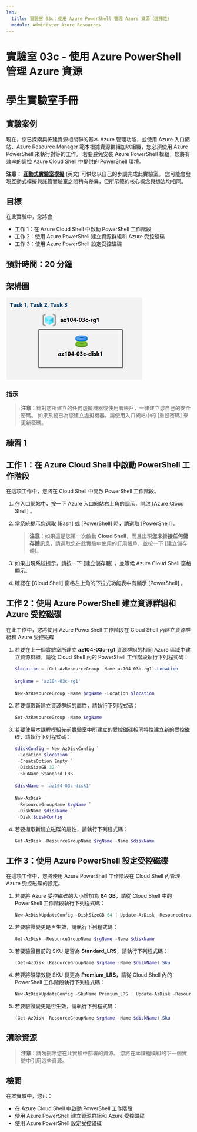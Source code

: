 ```yaml
---
lab:
  title: 實驗室 03c：使用 Azure PowerShell 管理 Azure 資源（選擇性）
  module: Administer Azure Resources
---
```


# 實驗室 03c - 使用 Azure PowerShell 管理 Azure 資源
# 學生實驗室手冊

## 實驗案例

現在，您已探索與佈建資源相關聯的基本 Azure 管理功能，並使用 Azure 入口網站、Azure Resource Manager 範本根據資源群組加以組織，您必須使用 Azure PowerShell 來執行對等的工作。 若要避免安裝 Azure PowerShell 模組，您將有效率的調控 Azure Cloud Shell 中提供的 PowerShell 環境。

**注意：** **[互動式實驗室模擬](https://mslabs.cloudguides.com/guides/AZ-104%20Exam%20Guide%20-%20Microsoft%20Azure%20Administrator%20Exercise%206)** (英文) 可供您以自己的步調完成此實驗室。 您可能會發現互動式模擬與託管實驗室之間稍有差異，但所示範的核心概念與想法均相同。 

## 目標

在此實驗中，您將會：

+ 工作 1：在 Azure Cloud Shell 中啟動 PowerShell 工作階段
+ 工作 2：使用 Azure PowerShell 建立資源群組和 Azure 受控磁碟
+ 工作 3：使用 Azure PowerShell 設定受控磁碟

## 預計時間：20 分鐘

## 架構圖

![image](../media/lab03c.png)

### 指示

> **注意**：針對您所建立的任何虛擬機器或使用者帳戶，一律建立您自己的安全密碼。 如果系統已為您建立虛擬機器，請使用入口網站中的 [重設密碼] 來更新密碼。 

## 練習 1

## 工作 1：在 Azure Cloud Shell 中啟動 PowerShell 工作階段

在這項工作中，您將在 Cloud Shell 中開啟 PowerShell 工作階段。 

1. 在入口網站中，按一下 Azure 入口網站右上角的圖示，開啟 [Azure Cloud Shell] 。

1. 當系統提示您選取 [Bash] 或 [PowerShell] 時，請選取 [PowerShell] 。 

    >**注意**：如果這是您第一次啟動 **Cloud Shell**，而且出現**您未掛接任何儲存體**訊息，請選取您在此實驗中使用的訂用帳戶，並按一下 [建立儲存體]。 

1. 如果出現系統提示，請按一下 [建立儲存體] ，並等候 Azure Cloud Shell 窗格顯示。 

1. 確認在 [Cloud Shell] 窗格左上角的下拉式功能表中有顯示 [PowerShell] 。

## 工作 2：使用 Azure PowerShell 建立資源群組和 Azure 受控磁碟

在此工作中，您將使用 Azure PowerShell 工作階段在 Cloud Shell 內建立資源群組和 Azure 受控磁碟

1. 若要在上一個實驗室所建立 **az104-03c-rg1** 資源群組的相同 Azure 區域中建立資源群組，請從 Cloud Shell 內的 PowerShell 工作階段執行下列程式碼：

   ```powershell
   $location = (Get-AzResourceGroup -Name az104-03b-rg1).Location

   $rgName = 'az104-03c-rg1'

   New-AzResourceGroup -Name $rgName -Location $location
   ```
1. 若要擷取新建立資源群組的屬性，請執行下列程式碼：

   ```powershell
   Get-AzResourceGroup -Name $rgName
   ```
1. 若要使用本課程模組先前實驗室中所建立的受控磁碟相同特性建立新的受控磁碟，請執行下列程式碼：

   ```powershell
   $diskConfig = New-AzDiskConfig `
    -Location $location `
    -CreateOption Empty `
    -DiskSizeGB 32 `
    -SkuName Standard_LRS

   $diskName = 'az104-03c-disk1'

   New-AzDisk `
    -ResourceGroupName $rgName `
    -DiskName $diskName `
    -Disk $diskConfig
   ```

1. 若要擷取新建立磁碟的屬性，請執行下列程式碼：

   ```powershell
   Get-AzDisk -ResourceGroupName $rgName -Name $diskName
   ```

## 工作 3：使用 Azure PowerShell 設定受控磁碟

在這項工作中，您將使用 Azure PowerShell 工作階段在 Cloud Shell 內管理 Azure 受控磁碟的設定。 

1. 若要將 Azure 受控磁碟的大小增加為 **64 GB**，請從 Cloud Shell 中的 PowerShell 工作階段執行下列程式碼：

   ```powershell
   New-AzDiskUpdateConfig -DiskSizeGB 64 | Update-AzDisk -ResourceGroupName $rgName -DiskName $diskName
   ```

1. 若要驗證變更是否生效，請執行下列程式碼：

   ```powershell
   Get-AzDisk -ResourceGroupName $rgName -Name $diskName
   ```

1. 若要驗證目前的 SKU 是否為 **Standard_LRS**，請執行下列程式碼：

   ```powershell
   (Get-AzDisk -ResourceGroupName $rgName -Name $diskName).Sku
   ```

1. 若要將磁碟效能 SKU 變更為 **Premium_LRS**，請從 Cloud Shell 內的 PowerShell 工作階段執行下列程式碼：

   ```powershell
   New-AzDiskUpdateConfig -SkuName Premium_LRS | Update-AzDisk -ResourceGroupName $rgName -DiskName $diskName
   ```

1. 若要驗證變更是否生效，請執行下列程式碼：

   ```powershell
   (Get-AzDisk -ResourceGroupName $rgName -Name $diskName).Sku
   ```

## 清除資源

   >**注意**：請勿刪除您在此實驗中部署的資源。 您將在本課程模組的下一個實驗中引用這些資源。

## 檢閱

在本實驗中，您已：

- 在 Azure Cloud Shell 中啟動 PowerShell 工作階段
- 使用 Azure PowerShell 建立資源群組和 Azure 受控磁碟
- 使用 Azure PowerShell 設定受控磁碟
